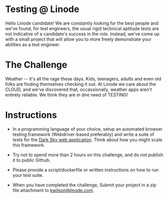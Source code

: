 # Testing @ Linode

Hello Linode candidate! We are constantly looking for the best people and we've found, for test engineers, the usual rigid technical aptitude tests are not indicative of a candidate's success in the role. Instead, we've come up with a small project that will allow you to more freely demonstrate your abilities as a test engineer.

# The Challenge

Weather -- it's all the rage these days. Kids, teenagers, adults and even old folks are finding themselves checking it out. At Linode we care about the CLOUD, and we've discovered that, occassionally,
weather apps aren't entirely reliable. We think they are in dire need of TESTING!

# Instructions 

* In a programming language of your choice, setup an automated browser testing framework (Webdriver-based preferably) and write a suite of tests for the [Dark Sky web application](https://forecast.io). Think about how you might scale this framework.


* Try not to spend more than 2 hours on this challenge, and do not publish it to public Github.

* Please provide a script/dockerfile or written instructions on how to run your test suite.

* When you have completed the challenge, Submit your project in a zip file attachment to kwilson@linode.com. 
